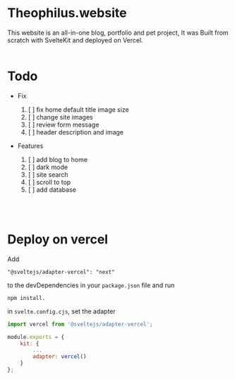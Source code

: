 # Theophilus.website
This website is an all-in-one blog, portfolio and pet project, It was Built from scratch with SvelteKit and deployed on Vercel.
<br>
<br>

# Todo

* Fix
	1. [ ] fix home default title image size
	1. [ ] change site images
	1. [ ] review form message
	1. [ ] header description and image

* Features
	1. [ ] add blog to home
	1. [ ] dark mode
	1. [ ] site search
	1. [ ] scroll to top
	1. [ ] add database

<br>
<br>


# Deploy on vercel

Add

```
"@sveltejs/adapter-vercel": "next"
```

to the devDependencies in your `package.json` file and run

```
npm install.
```

in `svelte.config.cjs`, set the adapter

```javascript
import vercel from '@sveltejs/adapter-vercel';

module.exports = {
	kit: {
		...
		adapter: vercel()
	}
};
```

